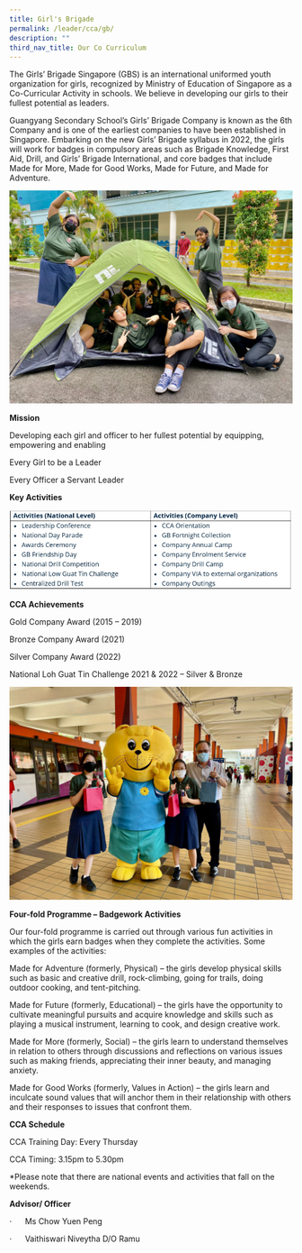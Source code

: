 ```yaml
---
title: Girl's Brigade
permalink: /leader/cca/gb/
description: ""
third_nav_title: Our Co Curriculum
---
```

The Girls’ Brigade Singapore (GBS) is an international uniformed youth organization for girls, recognized by Ministry of Education of Singapore as a Co-Curricular Activity in schools. We believe in developing our girls to their fullest potential as leaders.

Guangyang Secondary School’s Girls’ Brigade Company is known as the 6th Company and is one of the earliest companies to have been established in Singapore. Embarking on the new Girls’ Brigade syllabus in 2022, the girls will work for badges in compulsory areas such as Brigade Knowledge, First Aid, Drill, and Girls’ Brigade International, and core badges that include Made for More, Made for Good Works, Made for Future, and Made for Adventure.

![](/images/Student%20Leader/Uniform%20Group/gb%20(5).jpg)

**Mission**

Developing each girl and officer to her fullest potential by equipping, empowering and enabling

Every Girl to be a Leader

Every Officer a Servant Leader

**Key Activities**

![](/images/Student%20Leader/Uniform%20Group/gb%20table.jpg)

**CCA Achievements**

Gold Company Award (2015 – 2019)

Bronze Company Award (2021)

Silver Company Award (2022)

National Loh Guat Tin Challenge 2021 & 2022 – Silver & Bronze

![](/images/Student%20Leader/Uniform%20Group/gb%20(1).jpeg)

**Four-fold Programme – Badgework Activities**

Our four-fold programme is carried out through various fun activities in which the girls earn badges when they complete the activities. Some examples of the activities:

Made for Adventure (formerly, Physical) – the girls develop physical skills such as basic and creative drill, rock-climbing, going for trails, doing outdoor cooking, and tent-pitching.

Made for Future (formerly, Educational) – the girls have the opportunity to cultivate meaningful pursuits and acquire knowledge and skills such as playing a musical instrument, learning to cook, and design creative work.

Made for More (formerly, Social) – the girls learn to understand themselves in relation to others through discussions and reflections on various issues such as making friends, appreciating their inner beauty, and managing anxiety.

Made for Good Works (formerly, Values in Action) – the girls learn and inculcate sound values that will anchor them in their relationship with others and their responses to issues that confront them.

**CCA Schedule**

CCA Training Day: Every Thursday

CCA Timing: 3.15pm to 5.30pm

\*Please note that there are national events and activities that fall on the weekends.

**Advisor/ Officer**

·      Ms Chow Yuen Peng

·      Vaithiswari Niveytha D/O Ramu